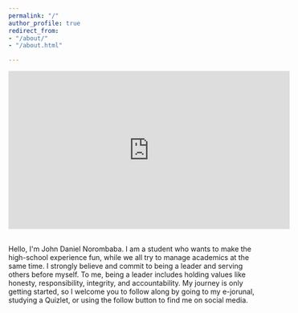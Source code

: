```yaml
---
permalink: "/"
author_profile: true
redirect_from:
- "/about/"
- "/about.html"

---
```


<iframe width="560" height="315" src="https://www.youtube-nocookie.com/embed/YMH8x-bRU00?controls=0" frameborder="0" allow="accelerometer; autoplay; encrypted-media; gyroscope; picture-in-picture" allowfullscreen></iframe>
&nbsp;&nbsp;

Hello, I'm John Daniel Norombaba. I am a student who wants to make the high-school experience fun, while we all try to manage academics at the same time. I strongly believe and commit to being a leader and serving others before myself. To me, being a leader includes holding values like honesty, responsibility, integrity, and accountability. My journey is only getting started, so I welcome you to follow along by going to my e-jorunal, studying a Quizlet, or using the follow button to find me on social media.
